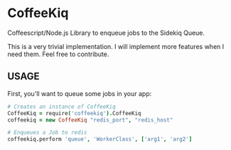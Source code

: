 # CoffeeKiq

Coffeescript/Node.js Library to enqueue jobs to the Sidekiq Queue.

This is a very trivial implementation. I will implement more features when I need them.
Feel free to contribute.


## USAGE

First, you'll want to queue some jobs in your app:

```coffeescript
# Creates an instance of CoffeeKiq
CoffeeKiq = require('coffeekiq').CoffeeKiq
coffeekiq = new CoffeeKiq "redis_port", "redis_host"

# Enqueues a Job to redis
coffeekiq.perform 'queue', 'WorkerClass', ['arg1', 'arg2']
```
